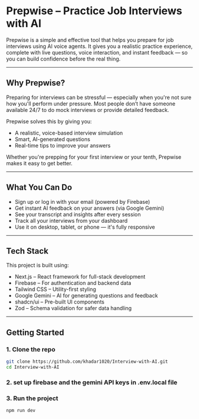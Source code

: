 # Prepwise – Practice Job Interviews with AI

Prepwise is a simple and effective tool that helps you prepare for job interviews using AI voice agents. It gives you a realistic practice experience, complete with live questions, voice interaction, and instant feedback — so you can build confidence before the real thing.

---

## Why Prepwise?

Preparing for interviews can be stressful — especially when you're not sure how you'll perform under pressure. Most people don’t have someone available 24/7 to do mock interviews or provide detailed feedback.

Prepwise solves this by giving you:
- A realistic, voice-based interview simulation
- Smart, AI-generated questions
- Real-time tips to improve your answers

Whether you're prepping for your first interview or your tenth, Prepwise makes it easy to get better.

---

## What You Can Do

- Sign up or log in with your email (powered by Firebase)
- Get instant AI feedback on your answers (via Google Gemini)
- See your transcript and insights after every session
- Track all your interviews from your dashboard
- Use it on desktop, tablet, or phone — it's fully responsive

---

## Tech Stack

This project is built using:

- Next.js – React framework for full-stack development
- Firebase – For authentication and backend data
- Tailwind CSS – Utility-first styling
- Google Gemini – AI for generating questions and feedback
- shadcn/ui – Pre-built UI components
- Zod – Schema validation for safer data handling

---

## Getting Started

### 1. Clone the repo

```bash
git clone https://github.com/khadar1020/Interview-with-AI.git
cd Interview-with-AI
```

### 2. set up firebase and the gemini API keys in .env.local file 
### 3. Run the project 

```bash
npm run dev 
```
